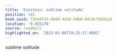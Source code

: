 ```yaml
---
title: 'Einstein: sublime solitude'
position: 141
book_uuid: 75ba9f24-9b09-4d3d-94b8-0dc8cfb6da2d
location: '0.055176'
source: readmill
highlighted_on: '2013-01-08T19:25:17.000Z'
---
```


sublime solitude
